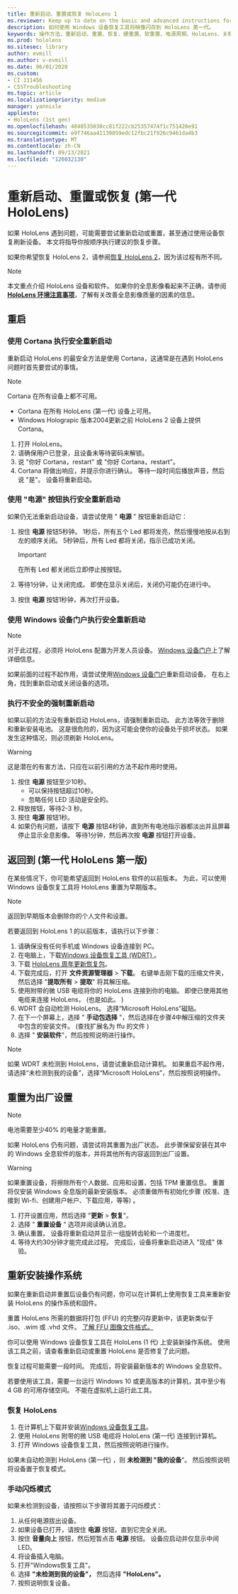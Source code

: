 ```yaml
---
title: 重新启动、重置或恢复 HoloLens 1
ms.reviewer: Keep up to date on the basic and advanced instructions for rebooting or resetting your HoloLens mixed reality device.
description: 如何使用 Windows 设备恢复工具将映像闪存到 HoloLens 第一代。
keywords: 操作方法、重新启动、重置、恢复、硬重置、软重置、电源周期、HoloLens、关机、wdrt、windows 设备恢复工具
ms.prod: hololens
ms.sitesec: library
author: evmill
ms.author: v-evmill
ms.date: 06/01/2020
ms.custom:
- CI 111456
- CSSTroubleshooting
ms.topic: article
ms.localizationpriority: medium
manager: yannisle
appliesto:
- HoloLens (1st gen)
ms.openlocfilehash: 4840535030cc81f222cb25357474f1c751426e91
ms.sourcegitcommit: e9f746aa41139859edc12fbc21f926c9461da4b3
ms.translationtype: MT
ms.contentlocale: zh-CN
ms.lasthandoff: 09/13/2021
ms.locfileid: "126032130"
---
```

# <a name="restart-reset-or-recover-hololens-1st-gen"></a>重新启动、重置或恢复 (第一代 HoloLens) 

如果 HoloLens 遇到问题，可能需要尝试重新启动或重置，甚至通过使用设备恢复刷新设备。 本文将指导你按顺序执行建议的恢复步骤。

如果你希望恢复 HoloLens 2，请参阅[恢复 HoloLens 2](hololens-recovery.md)，因为该过程有所不同。

> [!NOTE]
> 本文重点介绍 HoloLens 设备和软件。 如果你的全息影像看起来不正确，请参阅 **[HoloLens 环境注意事项](hololens-environment-considerations.md)**，了解有关改善全息影像质量的因素的信息。

## <a name="restart"></a>重启

### <a name="do-a-safe-restart-by-using-cortana"></a>使用 Cortana 执行安全重新启动

重新启动 HoloLens 的最安全方法是使用 Cortana，这通常是在遇到 HoloLens 问题时首先要尝试的事情。

> [!NOTE] 
> Cortana 在所有设备上都不可用。
> - Cortana 在所有 HoloLens (第一代) 设备上可用。 
> - Windows Holograpic 版本2004更新之前 HoloLens 2 设备上提供 Cortana。

1. 打开 HoloLens。
1. 请确保用户已登录，且设备未等待密码来解锁。
2. 说 "你好 Cortana，restart" 或 "你好 Cortana，restart"。
3. Cortana 将做出响应，并提示你进行确认。 等待一段时间后播放声音，然后说 "是"。 设备将重新启动。

### <a name="use-the-power-button-to-do-a-safe-restart"></a>使用 "电源" 按钮执行安全重新启动

如果仍无法重新启动设备，请尝试使用 " **电源** " 按钮重新启动它：

1. 按住 **电源** 按钮5秒钟。 1秒后，所有五个 Led 都将发亮，然后慢慢地按从右到左的顺序关闭。 5秒钟后，所有 Led 都将关闭，指示已成功关闭。
      
   > [!IMPORTANT]
   > 在所有 Led 都关闭后立即停止按按钮。
1. 等待1分钟，让关闭完成。 即使在显示关闭后，关闭仍可能仍在进行中。
2. 按住 **电源** 按钮1秒钟，再次打开设备。

### <a name="do-a-safe-restart-by-using-windows-device-portal"></a>使用 Windows 设备门户执行安全重新启动

> [!NOTE]
> 对于此过程，必须将 HoloLens 配置为开发人员设备。 [Windows 设备门户](/windows/mixed-reality/using-the-windows-device-portal)上了解详细信息。

如果前面的过程不起作用，请尝试使用[Windows 设备门户](/windows/mixed-reality/using-the-windows-device-portal)重新启动设备。 在右上角，找到重新启动或关闭设备的选项。

### <a name="do-an-unsafe-forced-restart"></a>执行不安全的强制重新启动

如果以前的方法没有重新启动 HoloLens，请强制重新启动。 此方法等效于删除和重新安装电池。 这是很危险的，因为这可能会使你的设备处于损坏状态。 如果发生这种情况，则必须刷新 HoloLens。  

> [!WARNING]
> 这是潜在的有害方法，只应在以前引用的方法不起作用时使用。

1. 按住 **电源** 按钮至少10秒。
   - 可以保持按钮超过10秒。
   - 忽略任何 LED 活动是安全的。
1. 释放按钮，等待2-3 秒。
1. 按住 **电源** 按钮1秒。
1. 如果仍有问题，请按下 **电源** 按钮4秒钟，直到所有电池指示器都淡出并且屏幕停止显示全息影像。 等待1分钟，然后再次按 **电源** 按钮打开设备。

## <a name="go-back-to-a-previous-version---hololens-1st-gen"></a>返回到 (第一代 HoloLens 第一版) 

在某些情况下，你可能希望返回到 HoloLens 软件的以前版本。 为此，可以使用 Windows 设备恢复工具将 HoloLens 重置为早期版本。

> [!NOTE]
> 返回到早期版本会删除你的个人文件和设置。

若要返回到 HoloLens 1 的以前版本，请执行以下步骤：

1. 请确保没有任何手机或 Windows 设备连接到 PC。
1. 在电脑上，下载[Windows 设备恢复工具 (WDRT) ](https://support.microsoft.com/help/12379)。
1. 下载 [HoloLens 周年更新恢复包](https://aka.ms/hololensrecovery)。
1. 下载完成后，打开 **文件资源管理器**  >  **下载**。 右键单击刚下载的压缩文件夹，然后选择 "**提取所有**  >  **提取**" 将其解压缩。
1. 使用附带的微 USB 电缆将你的 HoloLens 连接到你的电脑。 即使已使用其他电缆来连接 HoloLens， (也是如此。 ) 
1. WDRT 会自动检测 HoloLens。 选择“Microsoft HoloLens”磁贴。
1. 在下一个屏幕上，选择 " **手动包选择** "，然后选择在步骤4中解压缩的文件夹中包含的安装文件。  (查找扩展名为 ffu 的文件 ) 
1. 选择 " **安装软件**"，然后按照说明进行操作。

> [!NOTE]
> 如果 WDRT 未检测到 HoloLens，请尝试重新启动计算机。 如果重启不起作用，请选择“未检测到我的设备”，选择“Microsoft HoloLens”，然后按照说明操作。

## <a name="reset-to-factory-settings"></a>重置为出厂设置

> [!NOTE]
> 电池需要至少40% 的电量才能重置。

如果 HoloLens 仍有问题，请尝试将其重置为出厂状态。 此步骤保留安装在其中的 Windows 全息软件的版本，并将其他所有内容返回到出厂设置。

>[!WARNING]
> 如果重置设备，将擦除所有个人数据、应用和设置，包括 TPM 重置信息。 重置将仅安装 Windows 全息版的最新安装版本。 必须重做所有初始化步骤 (校准、连接到 Wi-fi、创建用户帐户、下载应用，等等) 。

1. 打开设置应用，然后选择 "**更新**  >  **恢复**"。
1. 选择 " **重置设备** " 选项并阅读确认消息。
1. 确认重置。 设备将重新启动并显示一组旋转齿轮和一个进度栏。
1. 等待大约30分钟才能完成此过程。 完成后，设备将重新启动进入 "现成" 体验。

## <a name="reinstall-the-operating-system"></a>重新安装操作系统

如果在重新启动并重置后设备仍有问题，你可以在计算机上使用恢复工具来重新安装 HoloLens 的操作系统和固件。  

重置 HoloLens 所需的数据将打包 (FFU) 的完整闪存更新中，该更新类似于 .iso、.wim 或 .vhd 文件。 [了解 FFU 图像文件格式。](/windows-hardware/manufacture/desktop/wim-vs-ffu-image-file-formats)

你可以使用 Windows 设备恢复工具在 HoloLens (1 代) 上安装新操作系统。 使用该工具之前，请查看重新启动或重置 HoloLens 是否修复了此问题。

恢复过程可能需要一段时间。 完成后，将安装最新版本的 Windows 全息软件。

若要使用该工具，需要一台运行 Windows 10 或更高版本的计算机，其中至少有 4 GB 的可用存储空间。 不能在虚拟机上运行此工具。

### <a name="recover-your-hololens"></a>恢复 HoloLens

1. 在计算机上下载并安装[Windows 设备恢复工具](https://support.microsoft.com/help/12379/windows-10-mobile-device-recovery-tool-faq)。
1. 使用 HoloLens 附带的微 USB 电缆将 HoloLens (第一代) 连接到计算机。
1. 打开 Windows 设备恢复工具，然后按照说明进行操作。

如果未自动检测到 HoloLens (第一代) ，则 **未检测到 "我的设备**"。 然后按照说明将设备置于恢复模式。

### <a name="manual-flashing-mode"></a>手动闪烁模式

如果未检测到设备，请按照以下步骤将其置于闪烁模式：

1. 从任何电源拔出设备。
1. 如果设备已打开，请按住 **电源** 按钮，直到它完全关闭。
2. 按住 **音量向上** 按钮，然后短暂点击 **电源** 按钮。 设备应启动并仅显示中间 LED。
3. 将设备插入电脑。
4. 打开"Windows恢复工具"。
5. 选择 **"未检测到我的设备"，** 然后选择 **"HoloLens"。** 
6. 按照说明恢复设备。
